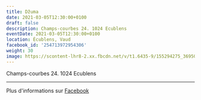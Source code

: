```yaml
---
title: Džuma
date: 2021-03-05T12:30:00+0100
draft: false
description: Champs-courbes 24. 1024 Ecublens
eventDate: 2021-03-05T12:30:00+0100
location: Écublens, Vaud
facebook_id: '254713972954306'
weight: 30
image: https://scontent-lhr8-2.xx.fbcdn.net/v/t1.6435-9/155294275_3695079563921169_4909597834044538694_n.jpg?_nc_cat=101&ccb=1-7&_nc_sid=9e60e4&_nc_ohc=n0Fe3788-pcQ7kNvwH6w-fu&_nc_oc=AdnJxl_p_dg0AInjHtVPKLlHrChZ5wO9iYQwcpASyUjAfhfjPLh7L-cU662nrPAzwao&_nc_zt=23&_nc_ht=scontent-lhr8-2.xx&edm=ABTKTjYEAAAA&_nc_gid=3M-15HbDVKkxV8h-fZcNpw&oh=00_AfK49F3fiVwq1QTMtOoNXr-d71wZifZlKMQwSsUxYfU69w&oe=684E1F5B
---
```


Champs-courbes 24. 1024 Ecublens

---

Plus d'informations sur [Facebook](https://facebook.com/events/254713972954306)